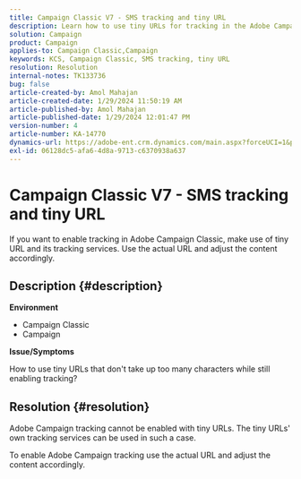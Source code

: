 ```yaml
---
title: Campaign Classic V7 - SMS tracking and tiny URL
description: Learn how to use tiny URLs for tracking in the Adobe Campaign Classic v7.
solution: Campaign
product: Campaign
applies-to: Campaign Classic,Campaign
keywords: KCS, Campaign Classic, SMS tracking, tiny URL
resolution: Resolution
internal-notes: TK133736
bug: false
article-created-by: Amol Mahajan
article-created-date: 1/29/2024 11:50:19 AM
article-published-by: Amol Mahajan
article-published-date: 1/29/2024 12:01:47 PM
version-number: 4
article-number: KA-14770
dynamics-url: https://adobe-ent.crm.dynamics.com/main.aspx?forceUCI=1&pagetype=entityrecord&etn=knowledgearticle&id=6851d290-9cbe-ee11-9079-6045bd0061cb
exl-id: 06128dc5-afa6-4d8a-9713-c6370938a637
---
```

# Campaign Classic V7 - SMS tracking and tiny URL


If you want to enable tracking in Adobe Campaign Classic, make use of tiny URL and its tracking services. Use the actual URL and adjust the content accordingly.

## Description {#description}


<b>Environment</b>

- Campaign Classic
- Campaign




<b>Issue/Symptoms</b>

How to use tiny URLs that don't take up too many characters while still enabling tracking?


## Resolution {#resolution}


Adobe Campaign tracking cannot be enabled with tiny URLs. The tiny URLs' own tracking services can be used in such a case.

To enable Adobe Campaign tracking use the actual URL and adjust the content accordingly.
